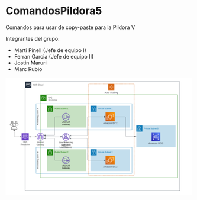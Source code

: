 # ComandosPildora5
Comandos para usar de copy-paste para la Pildora V



Integrantes del grupo:
- Marti Pinell (Jefe de equipo I)
- Ferran Garcia (Jefe de equipo II)
- Jostin Maruri
- Marc Rubio

![alt text](image.png)